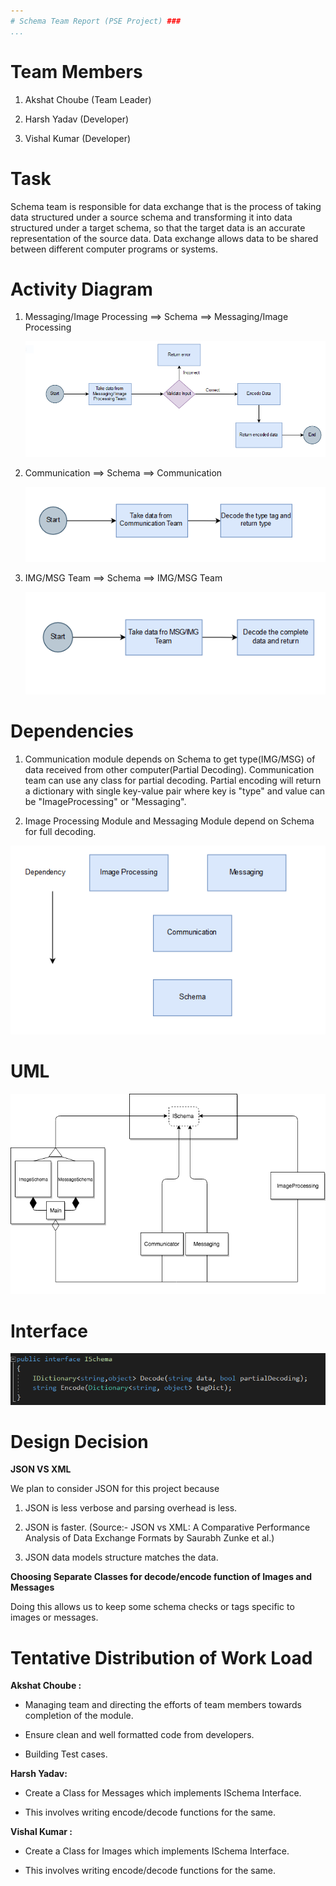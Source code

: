```yaml
---
# Schema Team Report (PSE Project) ###
...
```


Team Members 
============

1.  Akshat Choube (Team Leader)

2.  Harsh Yadav (Developer)

3.  Vishal Kumar (Developer)

Task 
====

Schema team is responsible for data exchange that is the process of
taking data structured under a source schema and transforming it into
data structured under a target schema, so that the target data is an
accurate representation of the source data. Data exchange allows data to
be shared between different computer programs or systems.

Activity Diagram 
================

1.  Messaging/Image Processing ==> Schema ==> Messaging/Image
    Processing

    ![image](ReadMe/ED1.png)

2.  Communication ==> Schema ==> Communication

    ![image](ReadMe/ED2.png)

3.  IMG/MSG Team ==> Schema ==> IMG/MSG Team

    ![image](ReadMe/ED3.png)

Dependencies 
============

1.  Communication module depends on Schema to get type(IMG/MSG) of data
    received from other computer(Partial Decoding). Communication team can use any class for partial decoding. Partial encoding will return a 
    dictionary with single key-value pair where key is "type" and value can be "ImageProcessing" or "Messaging".

2.  Image Processing Module and Messaging Module depend on Schema for
    full decoding.

![image](ReadMe/DD.png)

UML
====

![image](ReadMe/UML.png?raw=true)

Interface 
=========

![image](ReadMe/Interface.png)

Design Decision 
===============

**JSON VS XML**

We plan to consider JSON for this project because

1.  JSON is less verbose and parsing overhead is less.

2.  JSON is faster. (Source:- JSON vs XML: A Comparative Performance
    Analysis of Data Exchange Formats by Saurabh Zunke et al.)

3.  JSON data models structure matches the data.

**Choosing Separate Classes for decode/encode function of Images and
Messages**

Doing this allows us to keep some schema checks or tags specific to
images or messages.

Tentative Distribution of Work Load 
===================================

**Akshat Choube :**

-   Managing team and directing the efforts of team members towards
    completion of the module.

-   Ensure clean and well formatted code from developers.

-   Building Test cases.

**Harsh Yadav:**

-   Create a Class for Messages which implements ISchema Interface.

-   This involves writing encode/decode functions for the same.

**Vishal Kumar :**

-   Create a Class for Images which implements ISchema Interface.

-   This involves writing encode/decode functions for the same. 